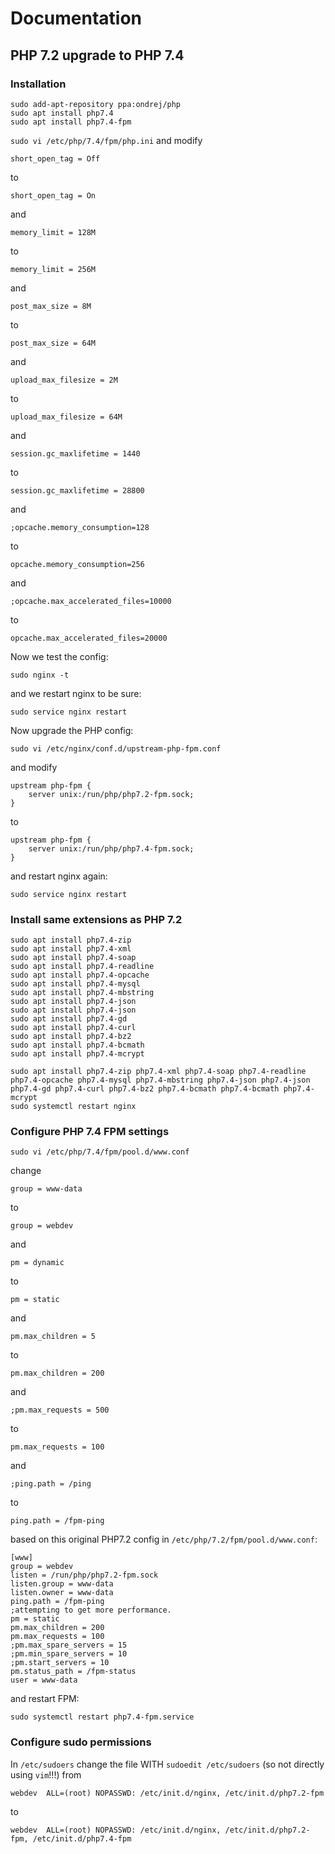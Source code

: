 # Documentation

## PHP 7.2 upgrade to PHP 7.4

### Installation

```
sudo add-apt-repository ppa:ondrej/php
sudo apt install php7.4
sudo apt install php7.4-fpm
```

`sudo vi /etc/php/7.4/fpm/php.ini` and modify
```
short_open_tag = Off
```
to
```
short_open_tag = On
```
and
```
memory_limit = 128M
```
to
```
memory_limit = 256M
```
and
```
post_max_size = 8M
```
to
```
post_max_size = 64M
```
and
```
upload_max_filesize = 2M
```
to
```
upload_max_filesize = 64M
```
and
```
session.gc_maxlifetime = 1440
```
to
```
session.gc_maxlifetime = 28800
```
and
```
;opcache.memory_consumption=128
```
to
```
opcache.memory_consumption=256
```
and
```
;opcache.max_accelerated_files=10000
```
to
```
opcache.max_accelerated_files=20000
```

Now we test the config:
```
sudo nginx -t
```
and we restart nginx to be sure:
```
sudo service nginx restart
```

Now upgrade the PHP config:
```
sudo vi /etc/nginx/conf.d/upstream-php-fpm.conf
```
and modify
```
upstream php-fpm {
    server unix:/run/php/php7.2-fpm.sock;
}
```
to
```
upstream php-fpm {
    server unix:/run/php/php7.4-fpm.sock;
}
```
and restart nginx again:
```
sudo service nginx restart
```


### Install same extensions as PHP 7.2
```
sudo apt install php7.4-zip
sudo apt install php7.4-xml
sudo apt install php7.4-soap
sudo apt install php7.4-readline
sudo apt install php7.4-opcache
sudo apt install php7.4-mysql
sudo apt install php7.4-mbstring
sudo apt install php7.4-json
sudo apt install php7.4-json
sudo apt install php7.4-gd
sudo apt install php7.4-curl
sudo apt install php7.4-bz2
sudo apt install php7.4-bcmath
sudo apt install php7.4-mcrypt
```
```
sudo apt install php7.4-zip php7.4-xml php7.4-soap php7.4-readline php7.4-opcache php7.4-mysql php7.4-mbstring php7.4-json php7.4-json php7.4-gd php7.4-curl php7.4-bz2 php7.4-bcmath php7.4-bcmath php7.4-mcrypt
sudo systemctl restart nginx
```

### Configure PHP 7.4 FPM settings
```
sudo vi /etc/php/7.4/fpm/pool.d/www.conf
```
change
```
group = www-data
```
to
```
group = webdev
```
and
```
pm = dynamic
```
to
```
pm = static
```
and
```
pm.max_children = 5
```
to
```
pm.max_children = 200
```
and
```
;pm.max_requests = 500
```
to
```
pm.max_requests = 100
```
and
```
;ping.path = /ping
```
to
```
ping.path = /fpm-ping
```
based on this original PHP7.2 config in `/etc/php/7.2/fpm/pool.d/www.conf`:
```
[www]
group = webdev
listen = /run/php/php7.2-fpm.sock
listen.group = www-data
listen.owner = www-data
ping.path = /fpm-ping
;attempting to get more performance.
pm = static
pm.max_children = 200
pm.max_requests = 100
;pm.max_spare_servers = 15
;pm.min_spare_servers = 10
;pm.start_servers = 10
pm.status_path = /fpm-status
user = www-data
```
and restart FPM:
```
sudo systemctl restart php7.4-fpm.service
```

### Configure sudo permissions

In `/etc/sudoers` change the file WITH `sudoedit /etc/sudoers` (so not directly using `vim`!!!) from
```
webdev  ALL=(root) NOPASSWD: /etc/init.d/nginx, /etc/init.d/php7.2-fpm
```
to
```
webdev  ALL=(root) NOPASSWD: /etc/init.d/nginx, /etc/init.d/php7.2-fpm, /etc/init.d/php7.4-fpm
```